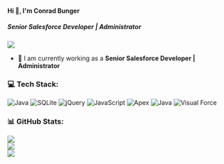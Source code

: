 #### Hi 👋, I'm Conrad Bunger
##### **Senior Salesforce Developer | Administrator**

[![](https://visitcount.itsvg.in/api?id=conradbunger724&icon=0&color=9)](https://visitcount.itsvg.in)

- 🔭 I am currently working as a **Senior Salesforce Developer | Administrator**

### 💻 Tech Stack:
![Java](https://img.shields.io/badge/java-%23ED8B00.svg?style=flat&logo=java&logoColor=white) ![SQLite](https://img.shields.io/badge/sqlite-%2307405e.svg?style=flat&logo=sqlite&logoColor=white) ![jQuery](https://img.shields.io/badge/jquery-%230769AD.svg?style=flat&logo=jquery&logoColor=white) ![JavaScript](https://img.shields.io/badge/javascript-%23323330.svg?style=flat&logo=javascript&logoColor=%23F7DF1E) ![Apex](https://img.shields.io/badge/Apex-1997B5&?logo=Apex&logoColor=white&style=flat) ![Java](https://img.shields.io/badge/Java-%23ED8B00.svg?style=flat&logo=java&logoColor=white) ![Visual Force](https://img.shields.io/badge/VisualForce-0078d7.svg?style=flat&logo=Visual-Force&logoColor=white)


### 📊 GitHub Stats:
![](https://github-readme-stats.vercel.app/api?username=conradbunger724&theme=radical&hide_border=false&include_all_commits=false&count_private=false)<br/>
![](https://github-readme-streak-stats.herokuapp.com/?user=conradbunger724&theme=radical&hide_border=false)<br/>
![](https://github-readme-stats.vercel.app/api/top-langs/?username=conradbunger724&theme=radical&hide_border=false&include_all_commits=false&count_private=false&layout=compact)
